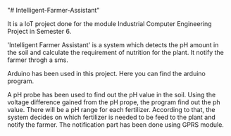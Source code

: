 "# Intelligent-Farmer-Assistant" 

It is a IoT project done for the module Industrial Computer Engineering Project in Semester 6. 

'Intelligent Farmer Assistant' is a system which detects the pH amount in the soil and calculate the requirement of nutrition for the plant. It notify the farmer throgh a sms. 

Arduino has been used in this project. Here you can find the arduino program. 

A pH probe has been used to find out the pH value in the soil. Using the voltage difference gained from the pH prope, the program find out the ph value. There will be a pH range for each fertilizer. According to that, the system decides on which fertilizer is needed to be feed to the plant and notify the farmer. The notification part has been done using GPRS module. 
